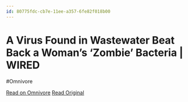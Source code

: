 ```yaml
---
id: 80775fdc-cb7e-11ee-a357-6fe82f018b00
---
```


# A Virus Found in Wastewater Beat Back a Woman’s ‘Zombie’ Bacteria | WIRED
#Omnivore

[Read on Omnivore](https://omnivore.app/me/a-virus-found-in-wastewater-beat-back-a-woman-s-zombie-bacteria--18da97b9e31)
[Read Original](https://www.wired.com/story/phage-therapy-bacteria-zombie-pittsburgh/)

